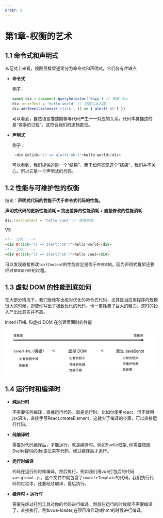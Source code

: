 ```yaml
---
order: 0
---
```

# 第1章-权衡的艺术

## 1.1 命令式和声明式

从范式上来看，视图层框架通常分为命令式和声明式，它们各有优缺点

+ **命令式**

  例子：
  ```js
  const div = document.querySelector('#app') // 获取 div
  div.innerText = 'hello world' // 设置文本内容
  div.addEventListener('click', () => { alert('ok') }) 
  ```
  可以看到，自然语言描述能够与代码产生一一对应的关系，代码本身描述的是“做事的过程”，这符合我们的逻辑直觉。

+ **声明式**
  
  例子：
  ```js
   <div @click="() => alert('ok')">hello world</div>
  ```
  可以看到，我们提供的是一个“结果”，至于如何实现这个“结果”，我们并不关心。所以它是一个声明式的代码。


## 1.2 性能与可维护性的权衡

结论：**声明式代码的性能不优于命令式代码的性能。**


**声明式代码的更新性能消耗 = 找出差异的性能消耗 + 直接修改的性能消耗**

```js
div.textContent = 'hello vue3' // 直接修改
```
VS

```html
<!-- 之前： -->
<div @click="() => alert('ok')">hello world</div>
<!-- 之后： -->
<div @click="() => alert('ok')">hello vue3</div>
```

可以发现直接修改`textContent`的性能肯定是优于`声明式`的。因为声明式框架还要经过`框架运行时`的过程。



## 1.3 虚拟 DOM 的性能到底如何
在大部分情况下，我们很难写出绝对优化的命令式代码，尤其是当应用程序的规模很大的时候，即使你写出了极致优化的代码，也一定耗费了巨大的精力，这时的投入产出比其实并不高。

innerHTML 和虚拟 DOM 在创建页面时的性能

![20220907193611](https://raw.githubusercontent.com/fyhhub/imgs/main/imgs20220907193611.png)


## 1.4 运行时和编译时

+ **纯运行时**

  不需要任何编译，直接运行代码，就是运行时。比如你使用react，但不使用jsx语法，直接手写React.createElement，这就少了编译的步骤，可以直接运行代码。

+ **纯编译时**
  
  需要对代码编译后，才能运行，就是编译时。例如Svelte框架, 你需要按照Svelte提供的dsl语法来写代码，经过编译后才运行。

+ **运行时编译**
  
  代码在运行的时候编译，然后执行。例如我们用vue打包后的代码`vue.global.js`。这个文件中就包含了`compileTemplate`的代码。我们执行代码的过程中，还要经过编译，最后执行。

+ **编译时 + 运行时**

  需要先经过打包工具对你的代码进行编译。然后在运行的时候就不需要编译了，直接执行。例如vue-loader,在项目冷启动或hmr的时候进行编译。
